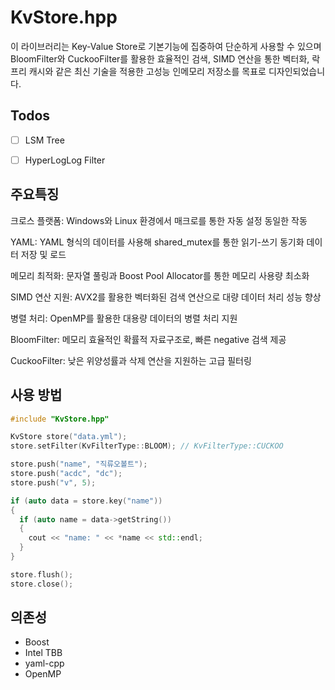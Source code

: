 # KvStore.hpp

이 라이브러리는 Key-Value Store로 기본기능에 집중하여 단순하게 사용할 수 있으며
BloomFilter와 CuckooFilter를 활용한 효율적인 검색, SIMD 연산을 통한 벡터화, 락프리 캐시와 같은 최신 기술을 적용한 고성능 인메모리 저장소를 목표로 디자인되었습니다.

## Todos

- [ ] LSM Tree

- [ ] HyperLogLog Filter

## 주요특징

크로스 플랫폼: Windows와 Linux 환경에서 매크로를 통한 자동 설정 동일한 작동

YAML: YAML 형식의 데이터를 사용해 shared_mutex를 통한 읽기-쓰기 동기화 데이터 저장 및 로드

메모리 최적화: 문자열 풀링과 Boost Pool Allocator를 통한 메모리 사용량 최소화

SIMD 연산 지원: AVX2를 활용한 벡터화된 검색 연산으로 대량 데이터 처리 성능 향상

병렬 처리: OpenMP를 활용한 대용량 데이터의 병렬 처리 지원

BloomFilter: 메모리 효율적인 확률적 자료구조로, 빠른 negative 검색 제공

CuckooFilter: 낮은 위양성률과 삭제 연산을 지원하는 고급 필터링


## 사용 방법

```cpp
#include "KvStore.hpp"

KvStore store("data.yml");
store.setFilter(KvFilterType::BLOOM); // KvFilterType::CUCKOO

store.push("name", "직류오볼트");
store.push("acdc", "dc");
store.push("v", 5);

if (auto data = store.key("name")) 
{
  if (auto name = data->getString()) 
  {
    cout << "name: " << *name << std::endl;
  }
}

store.flush();
store.close();
```

## 의존성

- Boost
- Intel TBB
- yaml-cpp
- OpenMP

